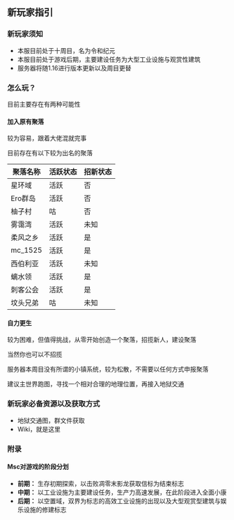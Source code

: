 ## 新玩家指引

### 新玩家须知

- 本服目前处于十周目，名为令和纪元
- 本服目前处于游戏后期，主要建设任务为大型工业设施与观赏性建筑
- 服务器将随1.16进行版本更新以及周目更替

### 怎么玩？

目前主要存在有两种可能性

#### 加入原有聚落
较为容易，跟着大佬混就完事

目前存在有以下较为出名的聚落

| 聚落名称 | 活跃状态 | 招新状态 |
| -------- | -------- | -------- |
| 星环域   | 活跃     | 否       |
| Ero群岛  | 活跃     | 否       |
| 柚子村   | 咕       | 否       |
| 雾霭湾   | 活跃     | 未知     |
| 柔风之乡 | 活跃     | 是       |
| mc_1525  | 活跃     | 是       |
| 西伯利亚 | 活跃     | 未知     |
| 螭水领   | 活跃     | 是       |
| 刺客公会 | 活跃     | 是       |
| 坟头兄弟 | 咕       | 未知     |

#### 自力更生
较为困难，但值得挑战，从零开始创造一个聚落，招揽新人，建设聚落

当然你也可以不招揽

服务器本周目没有所谓的小镇系统，较为松散，不需要以任何方式申报聚落

建议主世界跑图，寻找一个相对合理的地理位置，再接入地狱交通

### 新玩家必备资源以及获取方式

- 地狱交通图，群文件获取
- Wiki，就是这里


### 附录
#### Msc对游戏的阶段分划

- **前期：** 生存初期探索，以击败凋零末影龙获取信标为结束标志
- **中期：** 以工业设施为主要建设任务，生产力高速发展，在此阶段进入全面小康
- **后期：** 以空置域，双界为标志的高效工业设施的出现以及大型观赏型建筑与娱乐设施的修建标志